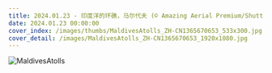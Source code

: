 ```yaml
---
title: 2024.01.23 - 印度洋的环礁，马尔代夫 (© Amazing Aerial Premium/Shutterstock)
date: 2024.01.23 00:00:00
cover_index: /images/thumbs/MaldivesAtolls_ZH-CN1365670653_533x300.jpg
cover_detail: /images/MaldivesAtolls_ZH-CN1365670653_1920x1080.jpg
---
```


![MaldivesAtolls](/images/MaldivesAtolls_ZH-CN1365670653_1920x1080.jpg)
